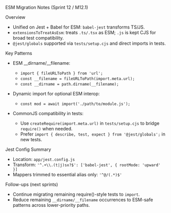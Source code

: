 ESM Migration Notes (Sprint 12 / M12.1)

Overview
- Unified on Jest + Babel for ESM: `babel-jest` transforms TS/JS.
- `extensionsToTreatAsEsm`: treats `.ts/.tsx` as ESM; `.js` is kept CJS for broad test compatibility.
- `@jest/globals` supported via `tests/setup.cjs` and direct imports in tests.

Key Patterns
- ESM __dirname/__filename:
  - `import { fileURLToPath } from 'url';`
  - `const __filename = fileURLToPath(import.meta.url);`
  - `const __dirname = path.dirname(__filename);`

- Dynamic import for optional ESM interop:
  - `const mod = await import('./path/to/module.js');`

- CommonJS compatibility in tests:
  - Use `createRequire(import.meta.url)` in `tests/setup.cjs` to bridge `require()` when needed.
  - Prefer `import { describe, test, expect } from '@jest/globals';` in new tests.

Jest Config Summary
- Location: `app/jest.config.js`
- Transform: `'^.+\\.(t|j)sx?$': ['babel-jest', { rootMode: 'upward' }]`
- Mappers trimmed to essential alias only: `'^@/(.*)$'`

Follow-ups (next sprints)
- Continue migrating remaining require()-style tests to `import`.
- Reduce remaining `__dirname/__filename` occurrences to ESM-safe patterns across lower-priority paths.
